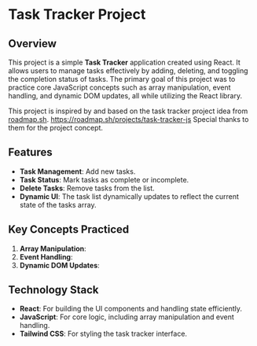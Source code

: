 # Task Tracker Project 

## Overview
This project is a simple **Task Tracker** application created using React. It allows users to manage tasks effectively by adding, deleting, and toggling the completion status of tasks. The primary goal of this project was to practice core JavaScript concepts such as array manipulation, event handling, and dynamic DOM updates, all while utilizing the React library.

This project is inspired by and based on the task tracker project idea from [roadmap.sh](https://roadmap.sh/projects/task-tracker-js). https://roadmap.sh/projects/task-tracker-js Special thanks to them for the project concept.

## Features
- **Task Management**: Add new tasks.
- **Task Status**: Mark tasks as complete or incomplete.
- **Delete Tasks**: Remove tasks from the list.
- **Dynamic UI**: The task list dynamically updates to reflect the current state of the tasks array.

## Key Concepts Practiced
1. **Array Manipulation**: 
2. **Event Handling**:
3. **Dynamic DOM Updates**:

## Technology Stack
- **React**: For building the UI components and handling state efficiently.
- **JavaScript**: For core logic, including array manipulation and event handling.
- **Tailwind CSS**: For styling the task tracker interface.
